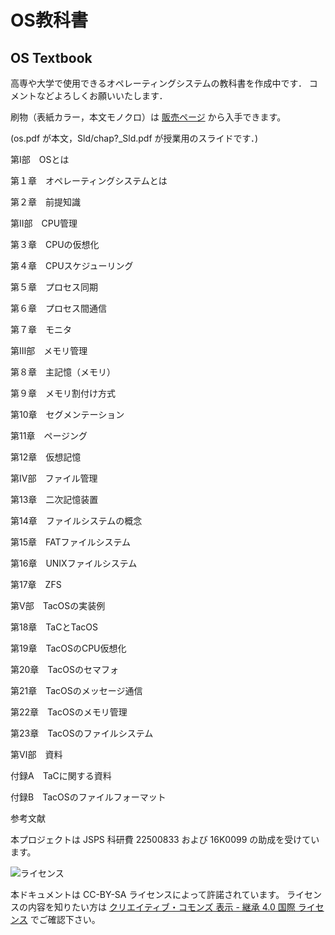 # OS教科書
OS Textbook
---

高専や大学で使用できるオペレーティングシステムの教科書を作成中です．
コメントなどよろしくお願いいたします．

刷物（表紙カラー，本文モノクロ）は
[販売ページ](https://www.seichoku.com/item/DS2006823)
から入手できます。

(os.pdf が本文，Sld/chap?_Sld.pdf が授業用のスライドです．)

第Ⅰ部　OSとは

第１章　オペレーティングシステムとは

第２章　前提知識

第Ⅱ部　CPU管理

第３章　CPUの仮想化

第４章　CPUスケジューリング

第５章　プロセス同期

第６章　プロセス間通信

第７章　モニタ

第Ⅲ部　メモリ管理

第８章　主記憶（メモリ）

第９章　メモリ割付け方式

第10章　セグメンテーション

第11章　ページング

第12章　仮想記憶

第Ⅳ部　ファイル管理

第13章　二次記憶装置

第14章　ファイルシステムの概念

第15章　FATファイルシステム

第16章　UNIXファイルシステム

第17章　ZFS

第Ⅴ部　TacOSの実装例

第18章　TaCとTacOS

第19章　TacOSのCPU仮想化

第20章　TacOSのセマフォ

第21章　TacOSのメッセージ通信

第22章　TacOSのメモリ管理

第23章　TacOSのファイルシステム

第Ⅵ部　資料

付録A　TaCに関する資料

付録B　TacOSのファイルフォーマット

参考文献

本プロジェクトは JSPS 科研費 22500833 および 16K0099 の助成を受けています。

![ライセンス](https://i.creativecommons.org/l/by-sa/4.0/88x31.png "クリエイティブ・コモンズ・ライセンス")

本ドキュメントは CC-BY-SA ライセンスによって許諾されています。
ライセンスの内容を知りたい方は
[クリエイティブ・コモンズ 表示 - 継承 4.0 国際 ライセンス](https://creativecommons.org/licenses/by-sa/4.0/deed.ja)
でご確認下さい。
